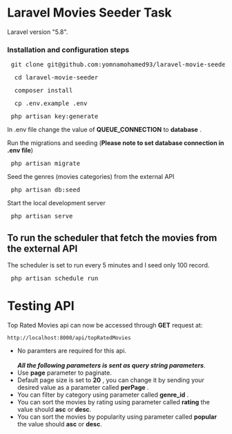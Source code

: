 # Laravel Movies Seeder Task
Laravel version "5.8".

### Installation and configuration steps

 <pre> git clone git@github.com:yomnamohamed93/laravel-movie-seeder.git </pre>   
 <pre>  cd laravel-movie-seeder </pre>
 <pre>  composer install </pre>
 <pre>  cp .env.example .env </pre>
 <pre> php artisan key:generate </pre>
 In .env file change the value of **QUEUE_CONNECTION** to **database** . </br>

Run the migrations and seeding (**Please note to set database connection in .env file**)
 <pre> php artisan migrate </pre>  
Seed the genres (movies categories) from the external API
  <pre> php artisan db:seed </pre>

Start the local development server

   <pre> php artisan serve </pre>
   
## To run the scheduler that fetch the movies from the external API
The scheduler is set to run every 5 minutes and I seed only 100 record. </br>
<pre> php artisan schedule run </pre>

# Testing API

Top Rated Movies api can now be accessed through **GET** request at: 

    http://localhost:8000/api/topRatedMovies
    
- No paramters are required for this api.</br> </br>
***All the following parameters is sent as query string parameters***. </br>
- Use **page** parameter to paginate.
- Default page size is set to **20** , you can change it by sending your desired value as a parameter called **perPage** . 
- You can filter by category using parameter called **genre_id** .
- You can sort the movies by rating using parameter called **rating** the value should **asc** or **desc**.
- You can sort the movies by popularity using parameter called **popular** the value should **asc** or **desc**.
